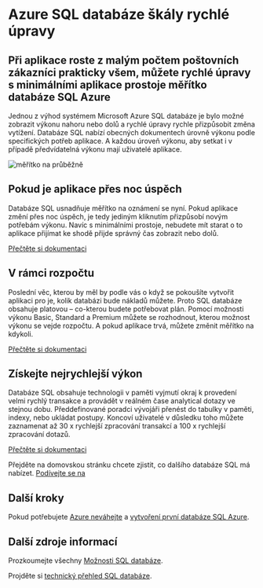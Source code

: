 <properties
   pageTitle="Stupnice databáze Azure SQL rychlé úpravy"
   description="Zjistěte, jak databáze SQL přizpůsobí rychlé úpravy"
   keywords=""
   services="sql-database"
   documentationCenter=""
   authors="CarlRabeler"
   manager="jhubbard"
   editor=""/>

<tags
   ms.service="sql-database"
   ms.devlang="NA"
   ms.topic="article"
   ms.tgt_pltfrm="NA"
   ms.workload="data-management"
   ms.date="10/13/2016"
   ms.author="carlrab"/>

# <a name="azure-sql-database-scales-on-the-fly"></a>Azure SQL databáze škály rychlé úpravy

## <a name="when-your-app-grows-from-a-small-number-of-customers-to-just-about-everyone-azure-sql-database-can-scale-on-the-fly-with-minimal-app-downtime"></a>Při aplikace roste z malým počtem poštovních zákazníci prakticky všem, můžete rychlé úpravy s minimálními aplikace prostoje měřítko databáze SQL Azure

Jednou z výhod systémem Microsoft Azure SQL databáze je bylo možné zobrazit výkonu nahoru nebo dolů a rychlé úpravy rychle přizpůsobit změna vytížení. Databáze SQL nabízí obecných dokumentech úrovně výkonu podle specifických potřeb aplikace. A každou úroveň výkonu, aby setkat i v případě předvídatelná výkonu mají uživatelé aplikace.

![měřítko na průběžně](./media/sql-database-scale-on-the-fly/sql-database-scale-on-the-fly.png)

## <a name="when-your-app-is-an-overnight-success"></a>Pokud je aplikace přes noc úspěch
Databáze SQL usnadňuje měřítko na oznámení se nyní. Pokud aplikace změní přes noc úspěch, je tedy jediným kliknutím přizpůsobí novým potřebám výkonu. Navíc s minimálními prostoje, nebudete mít starat o to aplikace přijímat ke shodě přijde správný čas zobrazit nebo dolů.

[Přečtěte si dokumentaci](http://go.microsoft.com/fwlink/?LinkID=787569)

## <a name="within-your-budget"></a>V rámci rozpočtu  

Poslední věc, kterou by měl by podle vás o když se pokoušíte vytvořit aplikaci pro je, kolik databázi bude nákladů můžete. Proto SQL databáze obsahuje platovou – co-kterou budete potřebovat plán. Pomocí možnosti výkonu Basic, Standard a Premium můžete se rozhodnout, kterou možnost výkonu se vejde rozpočtu. A pokud aplikace trvá, můžete změnit měřítko na kdykoli.

[Přečtěte si dokumentaci](http://go.microsoft.com/fwlink/?LinkID=787570)

## <a name="get-the-fastest-performance"></a>Získejte nejrychlejší výkon

Databáze SQL obsahuje technologii v paměti vyjmutí okraj k provedení velmi rychlý transakce a provádět v reálném čase analytical dotazy ve stejnou dobu. Předdefinované poradci vývojáři přenést do tabulky v paměti, indexy, nebo ukládat postupy. Koncoví uživatelé v důsledku toho můžete zaznamenat až 30 x rychlejší zpracování transakcí a 100 x rychlejší zpracování dotazů.  

[Přečtěte si dokumentaci](http://go.microsoft.com/fwlink/?LinkID=787580)

Přejděte na domovskou stránku chcete zjistit, co dalšího databáze SQL má nabízet.
[Podívejte se na](https://azure.microsoft.com/services/sql-database/) 

## <a name="next-steps"></a>Další kroky

Pokud potřebujete [Azure neváhejte](https://azure.microsoft.com/get-started/) a [vytvoření první databáze SQL Azure](sql-database-get-started.md).

## <a name="additional-resources"></a>Další zdroje informací

Prozkoumejte všechny [Možnosti SQL databáze](https://azure.microsoft.com/services/sql-database/).
 
Projděte si [technický přehled SQL databáze](sql-database-technical-overview.md).
